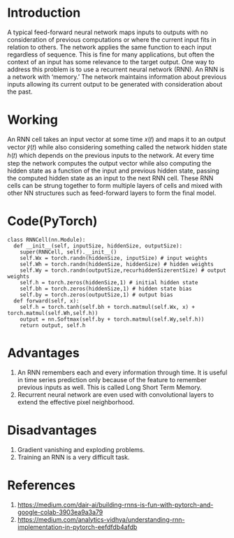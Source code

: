# Introduction 
A typical feed-forward neural network maps inputs to outputs with no consideration of previous computations or where the current input fits in relation to others. The network applies the same function to each input regardless of sequence. This is fine for many applications, but often the context of an input has some relevance to the target output. One way to address this problem is to use a recurrent neural network (RNN). An RNN is a network with ‘memory.’ The network maintains information about previous inputs allowing its current output to be generated with consideration about the past.
# Working 
An RNN cell takes an input vector at some time 𝑥(𝑡) and maps it to an output vector 𝑦̂(𝑡) while also considering something called the network hidden state ℎ(𝑡) which depends on the previous inputs to the network. At every time step the network computes the output vector while also computing the hidden state as a function of the input and previous hidden state, passing the computed hidden state as an input to the next RNN cell.
These RNN cells can be strung together to form multiple layers of cells and mixed with other NN structures such as feed-forward layers to form the final model.

# Code(PyTorch)
    class RNNCell(nn.Module):
      def __init__(self, inputSize, hiddenSize, outputSize):
        super(RNNCell, self).__init__()
        self.Wx = torch.randn(hiddenSize, inputSize) # input weights
        self.Wh = torch.randn(hiddenSize, hiddenSize) # hidden weights
        self.Wy = torch.randn(outputSize,recurhiddenSizerentSize) # output weights
        self.h = torch.zeros(hiddenSize,1) # initial hidden state
        self.bh = torch.zeros(hiddenSize,1) # hidden state bias
        self.by = torch.zeros(outputSize,1) # output bias
      def forward(self, x):
        self.h = torch.tanh(self.bh + torch.matmul(self.Wx, x) + torch.matmul(self.Wh,self.h))
        output = nn.Softmax(self.by + torch.matmul(self.Wy,self.h))
        return output, self.h
# Advantages
1. An RNN remembers each and every information through time. It is useful in time series prediction only because of the feature to remember previous inputs as well. This is called Long Short Term Memory.
2. Recurrent neural network are even used with convolutional layers to extend the effective pixel neighborhood.
# Disadvantages 
1. Gradient vanishing and exploding problems.
2. Training an RNN is a very difficult task. 
# References 
1. https://medium.com/dair-ai/building-rnns-is-fun-with-pytorch-and-google-colab-3903ea9a3a79
2. https://medium.com/analytics-vidhya/understanding-rnn-implementation-in-pytorch-eefdfdb4afdb
